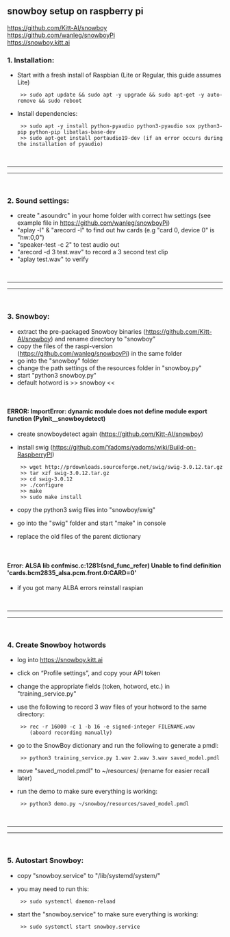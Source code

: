 ## snowboy setup on raspberry pi 
https://github.com/Kitt-AI/snowboy
</br>
https://github.com/wanleg/snowboyPi 
</br>
https://snowboy.kitt.ai
</br>

### 1. Installation:

- Start with a fresh install of Raspbian (Lite or Regular, this guide assumes Lite)

       >> sudo apt update && sudo apt -y upgrade && sudo apt-get -y auto-remove && sudo reboot

- Install dependencies:

       >> sudo apt -y install python-pyaudio python3-pyaudio sox python3-pip python-pip libatlas-base-dev
       >> sudo apt-get install portaudio19-dev (if an error occurs during the installation of pyaudio)

</br>

--------------
--------------

</br>

### 2. Sound settings:

- create ".asoundrc" in your home folder with correct hw settings (see example file in https://github.com/wanleg/snowboyPi)
- "aplay -l" & "arecord -l" to find out hw cards (e.g "card 0, device 0" is "hw:0,0")
- "speaker-test -c 2" to test audio out
- "arecord -d 3 test.wav" to record a 3 second test clip 
- "aplay test.wav" to verify

</br>

--------------
--------------

</br>

### 3. Snowboy:

- extract the pre-packaged Snowboy binaries (https://github.com/Kitt-AI/snowboy) and rename directory to "snowboy"
- copy the files of the raspi-version (https://github.com/wanleg/snowboyPi) in the same folder
- go into the "snowboy" folder
- change the path settings of the resources folder in "snowboy.py"
- start "python3 snowboy.py"
- default hotword is >> snowboy <<

</br>

#### ERROR: ImportError: dynamic module does not define module export function (PyInit__snowboydetect)

- create snowboydetect again (https://github.com/Kitt-AI/snowboy)
- install swig (https://github.com/Yadoms/yadoms/wiki/Build-on-RaspberryPI)

       >> wget http://prdownloads.sourceforge.net/swig/swig-3.0.12.tar.gz
       >> tar xzf swig-3.0.12.tar.gz
       >> cd swig-3.0.12
       >> ./configure
       >> make
       >> sudo make install

- copy the python3 swig files into "snowboy/swig"
- go into the "swig" folder and start "make" in console 
- replace the old files of the parent dictionary

</br>

#### Error: ALSA lib confmisc.c:1281:(snd_func_refer) Unable to find definition 'cards.bcm2835_alsa.pcm.front.0:CARD=0'

- if you got many ALBA errors reinstall raspian

</br>

--------------
--------------

</br>

### 4. Create Snowboy hotwords

- log into https://snowboy.kitt.ai
- click on “Profile settings”, and copy your API token
- change the appropriate fields (token, hotword, etc.) in "training_service.py"
- use the following to record 3 wav files of your hotword to the same directory:

       >> rec -r 16000 -c 1 -b 16 -e signed-integer FILENAME.wav
          (aboard recording manually)

- go to the SnowBoy dictionary and run the following to generate a pmdl:

       >> python3 training_service.py 1.wav 2.wav 3.wav saved_model.pmdl

- move "saved_model.pmdl" to ~/resources/ (rename for easier recall later)
- run the demo to make sure everything is working:

       >> python3 demo.py ~/snowboy/resources/saved_model.pmdl

</br>

--------------
--------------

</br>

### 5. Autostart Snowboy:

- copy "snowboy.service" to "/lib/systemd/system/"
- you may need to run this:

       >> sudo systemctl daemon-reload 

- start the "snowboy.service" to make sure everything is working:

       >> sudo systemctl start snowboy.service
